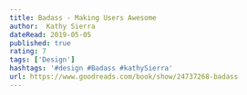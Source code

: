 ```yaml
---
title: Badass - Making Users Awesome
author:  Kathy Sierra
dateRead: 2019-05-05
published: true
rating: 7
tags: ['Design']
hashtags: '#design #Badass #kathySierra'
url: https://www.goodreads.com/book/show/24737268-badass
---
```


